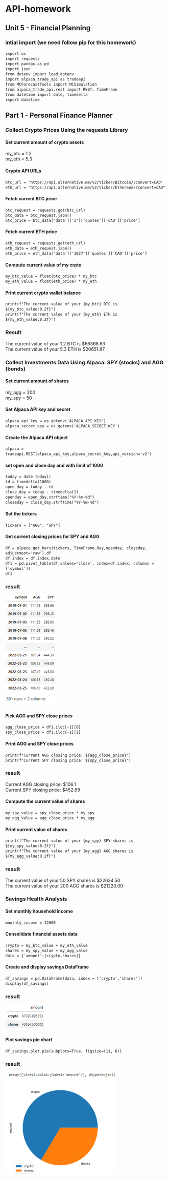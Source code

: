 # API-homework
## Unit 5 - Financial Planning
### intial import (we need follow pip for this homework)
```
import os
import requests
import pandas as pd
import json
from dotenv import load_dotenv
import alpaca_trade_api as tradeapi
from MCForecastTools import MCSimulation
from alpaca_trade_api.rest import REST, TimeFrame
from datetime import date, timedelta
import datetime
```
## Part 1 - Personal Finance Planner
### Collect Crypto Prices Using the requests Library

#### Set current amount of crypto assets<br />
my_btc = 1.2<br />
my_eth = 5.3<br />

#### Crypto API URLs
```
btc_url = "https://api.alternative.me/v2/ticker/Bitcoin/?convert=CAD"
eth_url = "https://api.alternative.me/v2/ticker/Ethereum/?convert=CAD"
```

#### Fetch current BTC price
```
btc_request = requests.get(btc_url)
btc_data = btc_request.json()
btc_price = btc_data['data']['1']['quotes']['CAD']['price']
```
#### Fetch current ETH price
```
eth_request = requests.get(eth_url)
eth_data = eth_request.json()
eth_price = eth_data['data']['1027']['quotes']['CAD']['price']
```
#### Compute current value of my crpto
```
my_btc_value = float(btc_price) * my_btc
my_eth_value = float(eth_price) * my_eth
```
#### Print current crypto wallet balance
```
print(f"The current value of your {my_btc} BTC is ${my_btc_value:0.2f}")
print(f"The current value of your {my_eth} ETH is ${my_eth_value:0.2f}")
```
### Result
The current value of your 1.2 BTC is $66368.83<br />
The current value of your 5.3 ETH is $20651.87<br />

### Collect Investments Data Using Alpaca: SPY (stocks) and AGG (bonds)

#### Set current amount of shares
my_agg = 200<br />
my_spy = 50<br />

#### Set Alpaca API key and secret
```
alpaca_api_key = os.getenv('ALPACA_API_KEY')
alpaca_secret_key = os.getenv('ALPACA_SECRET_KEY')
```
#### Create the Alpaca API object
```
alpaca = tradeapi.REST(alpaca_api_key,alpaca_secret_key,api_version='v2')
```
#### set open and close day and with limit of 1000
```
today = date.today()
td = timedelta(1000)
open_day = today - td
close_day = today - timedelta(1) 
openday = open_day.strftime("%Y-%m-%d")
closeday = close_day.strftime("%Y-%m-%d")
```
#### Set the tickers
```
tickers = ["AGG", "SPY"]
```
#### Get current closing prices for SPY and AGG
```
df = alpaca.get_bars(tickers, TimeFrame.Day,openday, closeday, adjustment='raw').df
df.index = df.index.date
df1 = pd.pivot_table(df,values='close', index=df.index, columns = ['symbol'])
df1
```
### result
![](https://github.com/bleachevil/API-homework/blob/main/resultfordf1.png?raw=true)

#### Pick AGG and SPY close prices
```
agg_close_price = df1.iloc[-1][0]
spy_close_price = df1.iloc[-1][1]
```
#### Print AGG and SPY close prices
```
print(f"Current AGG closing price: ${agg_close_price}")
print(f"Current SPY closing price: ${spy_close_price}")
```
### result
Current AGG closing price: $106.1<br />
Current SPY closing price: $452.69<br />

#### Compute the current value of shares
```
my_spy_value = spy_close_price * my_spy
my_agg_value = agg_close_price * my_agg
```
#### Print current value of shares
```
print(f"The current value of your {my_spy} SPY shares is ${my_spy_value:0.2f}")
print(f"The current value of your {my_agg} AGG shares is ${my_agg_value:0.2f}")
```
### result
The current value of your 50 SPY shares is $22634.50<br />
The current value of your 200 AGG shares is $21220.00<br />

### Savings Health Analysis
#### Set monthly household income
```
monthly_income = 12000
```
#### Consolidate financial assets data
```
crypto = my_btc_value + my_eth_value
shares = my_spy_value + my_agg_value
data = {'amount':[crypto,shares]}
```
#### Create and display savings DataFrame
```
df_savings = pd.DataFrame(data, index = ['crypto','shares'])
display(df_savings)
```
### result
![](https://github.com/bleachevil/API-homework/blob/main/resultdisplay1.png?raw=true)

#### Plot savings pie chart
```
df_savings.plot.pie(subplots=True, figsize=(11, 6))
```
### result
![](https://github.com/bleachevil/API-homework/blob/main/resultdisplay2.png?raw=true)

